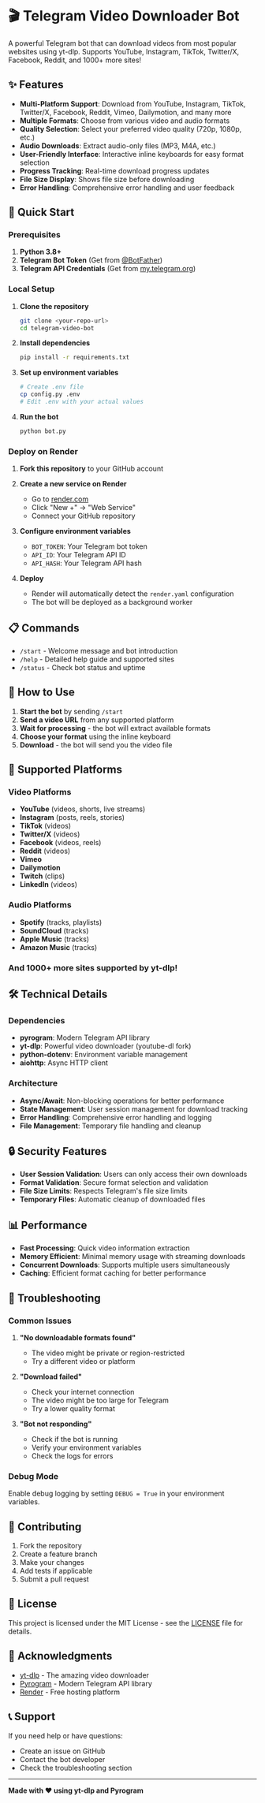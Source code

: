 # 🎬 Telegram Video Downloader Bot

A powerful Telegram bot that can download videos from most popular websites using yt-dlp. Supports YouTube, Instagram, TikTok, Twitter/X, Facebook, Reddit, and 1000+ more sites!

## ✨ Features

- **Multi-Platform Support**: Download from YouTube, Instagram, TikTok, Twitter/X, Facebook, Reddit, Vimeo, Dailymotion, and many more
- **Multiple Formats**: Choose from various video and audio formats
- **Quality Selection**: Select your preferred video quality (720p, 1080p, etc.)
- **Audio Downloads**: Extract audio-only files (MP3, M4A, etc.)
- **User-Friendly Interface**: Interactive inline keyboards for easy format selection
- **Progress Tracking**: Real-time download progress updates
- **File Size Display**: Shows file size before downloading
- **Error Handling**: Comprehensive error handling and user feedback

## 🚀 Quick Start

### Prerequisites

1. **Python 3.8+**
2. **Telegram Bot Token** (Get from [@BotFather](https://t.me/BotFather))
3. **Telegram API Credentials** (Get from [my.telegram.org](https://my.telegram.org/apps))

### Local Setup

1. **Clone the repository**
   ```bash
   git clone <your-repo-url>
   cd telegram-video-bot
   ```

2. **Install dependencies**
   ```bash
   pip install -r requirements.txt
   ```

3. **Set up environment variables**
   ```bash
   # Create .env file
   cp config.py .env
   # Edit .env with your actual values
   ```

4. **Run the bot**
   ```bash
   python bot.py
   ```

### Deploy on Render

1. **Fork this repository** to your GitHub account

2. **Create a new service on Render**
   - Go to [render.com](https://render.com)
   - Click "New +" → "Web Service"
   - Connect your GitHub repository

3. **Configure environment variables**
   - `BOT_TOKEN`: Your Telegram bot token
   - `API_ID`: Your Telegram API ID
   - `API_HASH`: Your Telegram API hash

4. **Deploy**
   - Render will automatically detect the `render.yaml` configuration
   - The bot will be deployed as a background worker

## 📋 Commands

- `/start` - Welcome message and bot introduction
- `/help` - Detailed help guide and supported sites
- `/status` - Check bot status and uptime

## 🎯 How to Use

1. **Start the bot** by sending `/start`
2. **Send a video URL** from any supported platform
3. **Wait for processing** - the bot will extract available formats
4. **Choose your format** using the inline keyboard
5. **Download** - the bot will send you the video file

## 🔧 Supported Platforms

### Video Platforms
- **YouTube** (videos, shorts, live streams)
- **Instagram** (posts, reels, stories)
- **TikTok** (videos)
- **Twitter/X** (videos)
- **Facebook** (videos, reels)
- **Reddit** (videos)
- **Vimeo**
- **Dailymotion**
- **Twitch** (clips)
- **LinkedIn** (videos)

### Audio Platforms
- **Spotify** (tracks, playlists)
- **SoundCloud** (tracks)
- **Apple Music** (tracks)
- **Amazon Music** (tracks)

### And 1000+ more sites supported by yt-dlp!

## 🛠️ Technical Details

### Dependencies
- **pyrogram**: Modern Telegram API library
- **yt-dlp**: Powerful video downloader (youtube-dl fork)
- **python-dotenv**: Environment variable management
- **aiohttp**: Async HTTP client

### Architecture
- **Async/Await**: Non-blocking operations for better performance
- **State Management**: User session management for download tracking
- **Error Handling**: Comprehensive error handling and logging
- **File Management**: Temporary file handling and cleanup

## 🔒 Security Features

- **User Session Validation**: Users can only access their own downloads
- **Format Validation**: Secure format selection and validation
- **File Size Limits**: Respects Telegram's file size limits
- **Temporary Files**: Automatic cleanup of downloaded files

## 📊 Performance

- **Fast Processing**: Quick video information extraction
- **Memory Efficient**: Minimal memory usage with streaming downloads
- **Concurrent Downloads**: Supports multiple users simultaneously
- **Caching**: Efficient format caching for better performance

## 🐛 Troubleshooting

### Common Issues

1. **"No downloadable formats found"**
   - The video might be private or region-restricted
   - Try a different video or platform

2. **"Download failed"**
   - Check your internet connection
   - The video might be too large for Telegram
   - Try a lower quality format

3. **"Bot not responding"**
   - Check if the bot is running
   - Verify your environment variables
   - Check the logs for errors

### Debug Mode

Enable debug logging by setting `DEBUG = True` in your environment variables.

## 🤝 Contributing

1. Fork the repository
2. Create a feature branch
3. Make your changes
4. Add tests if applicable
5. Submit a pull request

## 📄 License

This project is licensed under the MIT License - see the [LICENSE](LICENSE) file for details.

## 🙏 Acknowledgments

- [yt-dlp](https://github.com/yt-dlp/yt-dlp) - The amazing video downloader
- [Pyrogram](https://github.com/pyrogram/pyrogram) - Modern Telegram API library
- [Render](https://render.com) - Free hosting platform

## 📞 Support

If you need help or have questions:
- Create an issue on GitHub
- Contact the bot developer
- Check the troubleshooting section

---

**Made with ❤️ using yt-dlp and Pyrogram**
